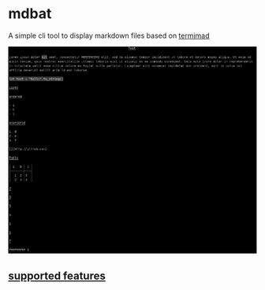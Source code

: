 # mdbat

A simple cli tool to display markdown files based on [termimad]( https://docs.rs/termimad )

![preview](assets/screenshot1.png)

## [supported features]( https://github.com/Canop/termimad#readme )



